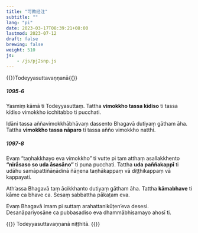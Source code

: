 ```yaml
---
title: "可教经注"
subtitle: ""
lang: "pi"
date: 2023-03-17T08:39:21+08:00
lastmod: 2023-07-12
draft: false
brewing: false
weight: 510
js:
    - /js/pj2snp.js
---
```


{{<subtitle>}}Todeyyasuttavaṇṇanā{{</subtitle>}}

##### 1095-6

Yasmiṃ kāmā ti Todeyyasuttaṃ. Tattha **vimokkho tassa kīdiso** ti tassa kīdiso vimokkho icchitabbo ti pucchati.

Idāni tassa aññavimokkhābhāvaṃ dassento Bhagavā dutiyaṃ gātham āha. Tattha **vimokkho tassa nāparo** ti tassa añño vimokkho natthi.

##### 1097-8

Evaṃ “taṇhakkhayo eva vimokkho” ti vutte pi tam atthaṃ asallakkhento **“nirāsaso so uda āsasāno”** ti puna pucchati. Tattha **uda paññakappī** ti udāhu samāpattiñāṇādinā ñāṇena taṇhākappaṃ vā diṭṭhikappaṃ vā kappayati.

Ath’assa Bhagavā taṃ ācikkhanto dutiyaṃ gātham āha. Tattha **kāmabhave** ti kāme ca bhave ca. Sesaṃ sabbattha pākaṭam eva.

Evaṃ Bhagavā imam pi suttaṃ arahattanikūṭen’eva desesi. Desanāpariyosāne ca pubbasadiso eva dhammābhisamayo ahosī ti.

{{<eof>}}
    Todeyyasuttavaṇṇanā niṭṭhitā.
{{</eof>}}